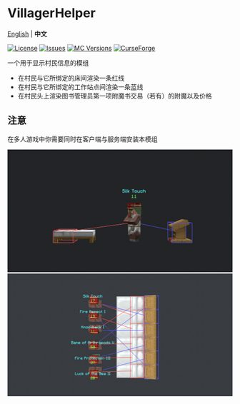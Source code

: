 # VillagerHelper

[English](https://github.com/Ivan-1F/VillagerHelper/blob/1.15.2/README.md) | **中文**

[![License](https://img.shields.io/github/license/Ivan-1F/villagerhelper.svg)](http://www.gnu.org/licenses/gpl-3.0.html)
[![Issues](https://img.shields.io/github/issues/Ivan-1F/villagerhelper.svg)](https://github.com/Ivan-1F/VillagerHelper/issues)
[![MC Versions](https://cf.way2muchnoise.eu/versions/For%20MC_437795_all.svg)](https://www.curseforge.com/minecraft/mc-mods/villagerhelper)
[![CurseForge](http://cf.way2muchnoise.eu/full_437795_downloads.svg)](https://www.curseforge.com/minecraft/mc-mods/villagerhelper)

一个用于显示村民信息的模组

 - 在村民与它所绑定的床间渲染一条红线
 - 在村民与它所绑定的工作站点间渲染一条蓝线
 - 在村民头上渲染图书管理员第一项附魔书交易（若有）的附魔以及价格
 
## 注意

在多人游戏中你需要同时在客户端与服务端安装本模组

![screenshot1](https://raw.githubusercontent.com/Ivan-1F/VillagerHelper/1.15.2/screenshot1.png)
![screenshot2](https://raw.githubusercontent.com/Ivan-1F/VillagerHelper/1.15.2/screenshot2.png)
